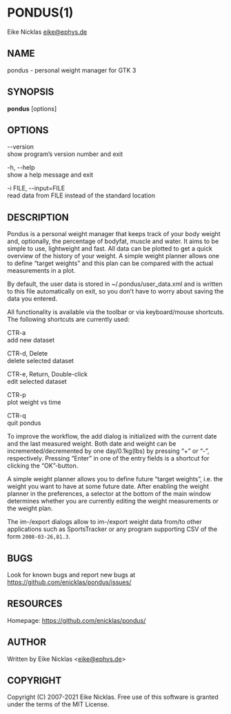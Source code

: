 # PONDUS(1)

Eike Nicklas <eike@ephys.de>

## NAME

pondus - personal weight manager for GTK 3

## SYNOPSIS

**pondus** \[options\]

## OPTIONS

--version  
show program’s version number and exit

-h, --help  
show a help message and exit

-i FILE, --input=FILE  
read data from FILE instead of the standard location

## DESCRIPTION

Pondus is a personal weight manager that keeps track of your body weight
and, optionally, the percentage of bodyfat, muscle and water. It aims to
be simple to use, lightweight and fast. All data can be plotted to get a
quick overview of the history of your weight. A simple weight planner
allows one to define “target weights” and this plan can be compared with
the actual measurements in a plot.

By default, the user data is stored in ~/.pondus/user\_data.xml and is
written to this file automatically on exit, so you don’t have to worry
about saving the data you entered.

All functionality is available via the toolbar or via keyboard/mouse
shortcuts. The following shortcuts are currently used:

CTR-a  
add new dataset

CTR-d, Delete  
delete selected dataset

CTR-e, Return, Double-click  
edit selected dataset

CTR-p  
plot weight vs time

CTR-q  
quit pondus

To improve the workflow, the add dialog is initialized with the current
date and the last measured weight. Both date and weight can be
incremented/decremented by one day/0.1kg(lbs) by pressing “+” or “-”,
respectively. Pressing “Enter” in one of the entry fields is a shortcut
for clicking the “OK”-button.

A simple weight planner allows you to define future “target weights”,
i.e. the weight you want to have at some future date. After enabling the
weight planner in the preferences, a selector at the bottom of the main
window determines whether you are currently editing the weight
measurements or the weight plan.

The im-/export dialogs allow to im-/export weight data from/to other
applications such as SportsTracker or any program supporting CSV of the
form `2008-03-26,81.3`.

## BUGS

Look for known bugs and report new bugs at
<https://github.com/enicklas/pondus/issues/>

## RESOURCES

Homepage: <https://github.com/enicklas/pondus/>

## AUTHOR

Written by Eike Nicklas &lt;<eike@ephys.de>&gt;

## COPYRIGHT

Copyright (C) 2007-2021 Eike Nicklas. Free use of this software is
granted under the terms of the MIT License.
